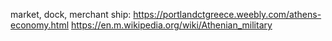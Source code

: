 market, dock, merchant ship:
https://portlandctgreece.weebly.com/athens-economy.html
https://en.m.wikipedia.org/wiki/Athenian_military
